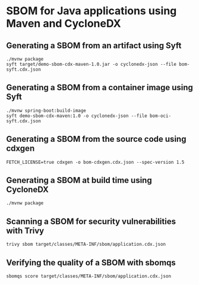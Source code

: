 # SBOM for Java applications using Maven and CycloneDX

## Generating a SBOM from an artifact using Syft

```shell
./mvnw package
syft target/demo-sbom-cdx-maven-1.0.jar -o cyclonedx-json --file bom-syft.cdx.json
```

## Generating a SBOM from a container image using Syft

```shell
./mvnw spring-boot:build-image
syft demo-sbom-cdx-maven:1.0 -o cyclonedx-json --file bom-oci-syft.cdx.json
```

## Generating a SBOM from the source code using cdxgen

```shell
FETCH_LICENSE=true cdxgen -o bom-cdxgen.cdx.json --spec-version 1.5
```

## Generating a SBOM at build time using CycloneDX

```shell
./mvnw package
```

## Scanning a SBOM for security vulnerabilities with Trivy

```shell
trivy sbom target/classes/META-INF/sbom/application.cdx.json
```

## Verifying the quality of a SBOM with sbomqs

```shell
sbomqs score target/classes/META-INF/sbom/application.cdx.json
```

